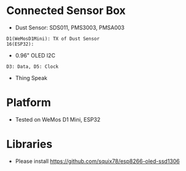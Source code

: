 # Connected Sensor Box

- Dust Sensor: SDS011, PMS3003, PMSA003
```
D1(WeMosD1Mini): TX of Dust Sensor
16(ESP32): 
```
- 0.96" OLED I2C
```
D3: Data, D5: Clock
```
- Thing Speak

# Platform
- Tested on WeMos D1 Mini, ESP32

# Libraries
- Please install https://github.com/squix78/esp8266-oled-ssd1306 
